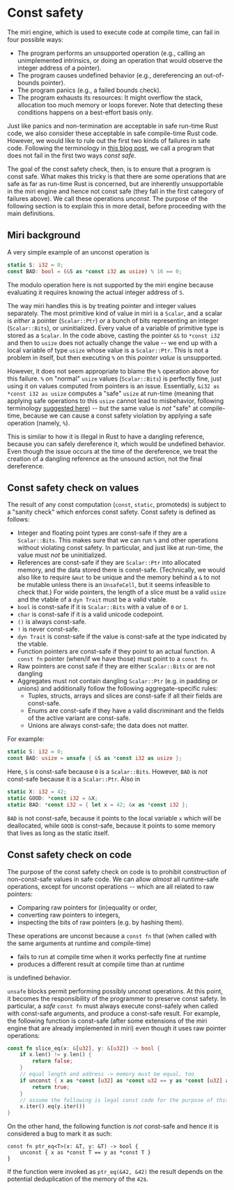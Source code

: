 # Const safety

The miri engine, which is used to execute code at compile time, can fail in
four possible ways:

* The program performs an unsupported operation (e.g., calling an unimplemented
  intrinsics, or doing an operation that would observe the integer address of a
  pointer).
* The program causes undefined behavior (e.g., dereferencing an out-of-bounds
  pointer).
* The program panics (e.g., a failed bounds check).
* The program exhausts its resources: It might overflow the stack, allocation
  too much memory or loops forever.  Note that detecting these conditions
  happens on a best-effort basis only.

Just like panics and non-termination are acceptable in safe run-time Rust code,
we also consider these acceptable in safe compile-time Rust code.  However, we
would like to rule out the first two kinds of failures in safe code.  Following
the terminology in [this blog post], we call a program that does not fail in the
first two ways *const safe*.

[this blog post]: https://www.ralfj.de/blog/2018/07/19/const.html

The goal of the const safety check, then, is to ensure that a program is const
safe.  What makes this tricky is that there are some operations that are safe as
far as run-time Rust is concerned, but are inherently unsupportable in the miri engine and hence
not const safe (they fall in the first category of failures above).
We call these operations *unconst*.  The purpose
of the following section is to explain this in more detail, before proceeding
with the main definitions.

## Miri background

A very simple example of an unconst operation is

```rust
static S: i32 = 0;
const BAD: bool = (&S as *const i32 as usize) % 16 == 0;
```

The modulo operation here is not supported by the miri engine because evaluating
it requires knowing the actual integer address of `S`.

The way miri handles this is by treating pointer and integer values separately.
The most primitive kind of value in miri is a `Scalar`, and a scalar is *either*
a pointer (`Scalar::Ptr`) *or* a bunch of bits representing an integer
(`Scalar::Bits`), or uninitialized.  Every value of a variable of primitive type is stored as a
`Scalar`.  In the code above, casting the pointer `&S` to `*const i32` and then
to `usize` does not actually change the value -- we end up with a local variable
of type `usize` whose value is a `Scalar::Ptr`.  This is not a problem in
itself, but then executing `%` on this *pointer value* is unsupported.

However, it does not seem appropriate to blame the `%` operation above for this
failure. `%` on "normal" `usize` values (`Scalar::Bits`) is perfectly fine, just using it on
values computed from pointers is an issue.  Essentially, `&i32 as *const i32 as
usize` computes a "safe" `usize` at run-time (meaning that applying safe operations to
this `usize` cannot lead to misbehavior, following terminology [suggested here])
-- but the same value is *not* "safe" at compile-time, because we can cause a
const safety violation by applying a safe operation (namely, `%`).

This is similar to how it is illegal in Rust to have a dangling reference, because you
can safely dereference it, which would be undefined behavior. Even though the issue
occurs at the time of the dereference, we treat the creation of a dangling reference
as the unsound action, not the final dereference.

[suggested here]: https://www.ralfj.de/blog/2018/08/22/two-kinds-of-invariants.html

## Const safety check on values

The result of any const computation (`const`, `static`, promoteds) is subject to
a "sanity check" which enforces const safety.  Const safety
is defined as follows:

* Integer and floating point types are const-safe if they are a `Scalar::Bits`.
  This makes sure that we can run `%` and other operations without violating
  const safety.  In particular, and just like at run-time, the value must *not* be uninitialized.
* References are const-safe if they are `Scalar::Ptr` into allocated memory, and
  the data stored there is const-safe.  (Technically, we would also like to
  require `&mut` to be unique and the memory behind a `&` to not be mutable unless there is an
  `UnsafeCell`, but it seems infeasible to check that.)  For wide pointers, the
  length of a slice must be a valid `usize` and the vtable of a `dyn Trait` must
  be a valid vtable.
* `bool` is const-safe if it is `Scalar::Bits` with a value of `0` or `1`.
* `char` is const-safe if it is a valid unicode codepoint.
* `()` is always const-safe.
* `!` is never const-safe.
* `dyn Trait` is const-safe if the value is const-safe at the type indicated by
  the vtable.
* Function pointers are const-safe if they point to an actual function.  A
  `const fn` pointer (when/if we have those) must point to a `const fn`.
* Raw pointers are const safe if they are either `Scalar::Bits` or are not dangling
* Aggregates must not contain dangling `Scalar::Ptr` (e.g. in padding or unions) and additionally
  follow the following aggregate-specific rules:
    * Tuples, structs, arrays and slices are const-safe if all their fields are
    const-safe.
    * Enums are const-safe if they have a valid discriminant and the fields of the
    active variant are const-safe.
    * Unions are always const-safe; the data does not matter.


For example:

```rust
static S: i32 = 0;
const BAD: usize = unsafe { &S as *const i32 as usize };
```

Here, `S` is const-safe because `0` is a `Scalar::Bits`.  However, `BAD` is *not* const-safe because it is a `Scalar::Ptr`.
Also in

```rust
static X: i32 = 42;
static GOOD: *const i32 = &X;
static BAD: *const i32 = { let x = 42; &x as *const i32 };
```

`BAD` is not const-safe, because it points to the local variable `x` which will be deallocated, while
`GOOD` is const-safe, because it points to some memory that lives as long as the static itself.


## Const safety check on code

The purpose of the const safety check on code is to prohibit construction of
non-const-safe values in safe code.  We can allow *almost* all runtime-safe operations,
except for unconst operations -- which are all related to raw pointers:

* Comparing raw pointers for (in)equality or order,
* converting raw pointers to integers,
* inspecting the bits of raw pointers (e.g. by hashing them).


These operations are unconst because a `const fn` that
(when called with the same arguments at runtime and compile-time)

  * fails to run at compile time when it works perfectly fine at runtime
  * produces a different result at compile time than at runtime

is undefined behavior.

`unsafe` blocks permit performing possibly unconst operations.
At this point, it becomes the responsibility of the
programmer to preserve const safety.  In particular, a *safe* `const fn` must
always execute const-safely when called with const-safe arguments, and produce a
const-safe result.  For example, the following function is const-safe (after
some extensions of the miri engine that are already implemented in miri) even
though it uses raw pointer operations:

```rust
const fn slice_eq(x: &[u32], y: &[u32]) -> bool {
    if x.len() != y.len() {
        return false;
    }
    // equal length and address -> memory must be equal, too
    if unconst { x as *const [u32] as *const u32 == y as *const [u32] as *const u32 } {
        return true;
    }
    // assume the following is legal const code for the purpose of this function
    x.iter().eq(y.iter())
}
```

On the other hand, the following function is *not* const-safe and hence it is considered a bug to mark it as such:

```
const fn ptr_eq<T>(x: &T, y: &T) -> bool {
    unconst { x as *const T == y as *const T }
}
```

If the function were invoked as `ptr_eq(&42, &42)` the result depends on the potential
deduplication of the memory of the `42`s.
